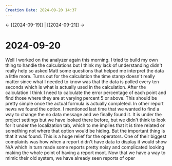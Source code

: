 ```yaml
---
Creation Date: 2024-09-20 14:37
---
```


<- [[2024-09-19]] | [[2024-09-21]]  ->

# 2024-09-20
Well I worked on the analyzer again this morning. I tried to build my own thing to handle the calculations but I think my lack of understanding didn't really help so asked Matt some questions that helped me interpret the data a little more. Turns out for the calculation the time stamp doesn't really matter since what I needed to know was that the data is polled every ten seconds which is what is actually used in the calculation. After the calculation I think I need to calculate the error percentage of each point and find those where they are at varying percent 5 or above. This should be pretty simple once the actual formula is actually completed. In other report news we found the option. I mentioned last time that we wanted to find a way to change the no data message and we finally found it. It is under the project settings but we have looked there before, but we didn't think to look for it under the localization tab, which to me implies that it is time related or something not where that option would be hiding. But the important thing is that it was found. This is a huge relief for the operators. One of their biggest complaints was how when a report didn't have data to display it would show N/A which in turn made some reports pretty noisy and complicated looking making the whole point of having a report moot. Now that we have a way to mimic their old system, we have already seen reports of oper